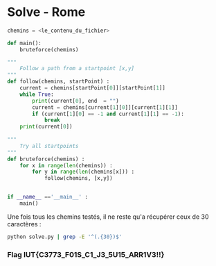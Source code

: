 # Solve - Rome

```py
chemins = <le_contenu_du_fichier>

def main():
    bruteforce(chemins)

""" 
    Follow a path from a startpoint [x,y]
"""
def follow(chemins, startPoint) : 
    current = chemins[startPoint[0]][startPoint[1]] 
    while True: 
        print(current[0], end  = "")
        current = chemins[current[1][0]][current[1][1]]
        if (current[1][0] == -1 and current[1][1] == -1):
            break
    print(current[0])
        
"""
    Try all startpoints
"""
def bruteforce(chemins) : 
    for x in range(len(chemins)) : 
        for y in range(len(chemins[x])) : 
            follow(chemins, [x,y])


if __name__ =='__main__' :  
    main()
```
Une fois tous les chemins testés, il ne reste qu'a récupérer ceux de 30 caractères : 
```bash
python solve.py | grep -E '^(.{30})$'
```

### Flag IUT{C3773_F01S_C1_J3_5U15_ARR1V3!!}
